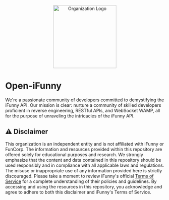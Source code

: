 <div align="center">
  <img src="https://avatars.githubusercontent.com/u/145633357?s=400&u=7f0892c7e9455d5dd268dc4f337dd89963b216f7&v=4" alt="Organization Logo" width="200" height="200">
</div>

# Open-iFunny

We're a passionate community of developers committed to demystifying the iFunny API. Our mission is clear: nurture a community of skilled developers proficient in reverse engineering, RESTful APIs, and WebSocket WAMP, all for the purpose of unraveling the intricacies of the iFunny API.

## ⚠️ Disclaimer

This organization is an independent entity and is not affiliated with iFunny or FunCorp.
The information and resources provided within this repository are offered solely for educational purposes and research.
We strongly emphasize that the content and data contained in this repository should be used responsibly and in compliance with all applicable laws and regulations.
The misuse or inappropriate use of any information provided here is strictly discouraged.
Please take a moment to review iFunny's official [Terms of Service](https://ifunny.co/app/terms) for a complete understanding of their policies and guidelines.
By accessing and using the resources in this repository, you acknowledge and agree to adhere to both this disclaimer and iFunny's Terms of Service.
